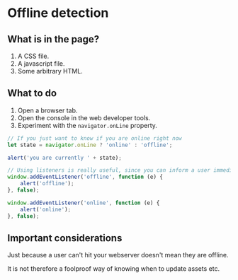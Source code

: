 Offline detection
===============================

## What is in the page?
1. A CSS file.
3. A javascript file.
4. Some arbitrary HTML.

## What to do
1. Open a browser tab.
2. Open the console in the web developer tools.
3. Experiment with the `navigator.onLine` property.

```javascript
// If you just want to know if you are online right now
let state = navigator.onLine ? 'online' : 'offline';

alert('you are currently ' + state);

// Using listeners is really useful, since you can inform a user immediately
window.addEventListener('offline', function (e) {
    alert('offline');
}, false);

window.addEventListener('online', function (e) {
    alert('online');
}, false);
```

## Important considerations
Just because a user can't hit your webserver doesn't mean they are offline.

It is not therefore a foolproof way of knowing when to update assets etc.
